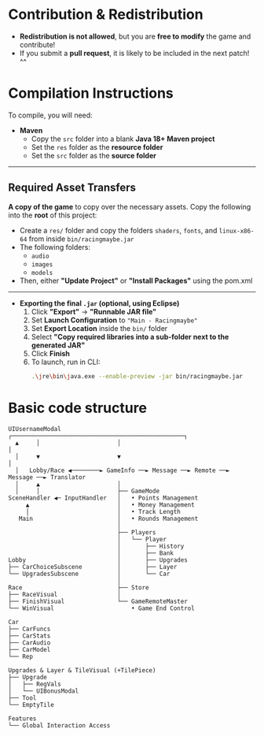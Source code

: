 
#  Contribution & Redistribution  

- **Redistribution is not allowed**, but you are **free to modify** the game and contribute!  
- If you submit a **pull request**, it is likely to be included in the next patch! ^^

#  Compilation Instructions  

To compile, you will need:  

- **Maven**  
  - Copy the `src` folder into a blank **Java 18+ Maven project**  
  - Set the `res` folder as the **resource folder**  
  - Set the `src` folder as the **source folder**

---
##  Required Asset Transfers  
**A copy of the game** to copy over the necessary assets.
Copy the following into the **root** of this project:  
- Create a `res/` folder and copy the folders `shaders`, `fonts`, and `linux-x86-64` from inside `bin/racingmaybe.jar`  
- The following folders:  
  - `audio`  
  - `images`  
  - `models`  
- Then, either **"Update Project"** or **"Install Packages"** using the pom.xml
---

- **Exporting the final `.jar` (optional, using Eclipse)**  
  1. Click **"Export"** → **"Runnable JAR file"**  
  2. Set **Launch Configuration** to `"Main - Racingmaybe"`  
  3. Set **Export Location** inside the `bin/` folder  
  4. Select **"Copy required libraries into a sub-folder next to the generated JAR"**  
  5. Click **Finish**  
  6. To launch, run in CLI:  
     ```sh
     .\jre\bin\java.exe --enable-preview -jar bin/racingmaybe.jar
     ```
# Basic code structure
```
UIUsernameModal                ┌─────────────────────────────────────────────────┐
  ▲     │                      │                                                 │
  │     ▼                      ▼                                                 │
  │   Lobby/Race ◀────────► GameInfo ──► Message ──► Remote ──► Message ──► Translator
  │     ▲                      │
  │     │                      ├── GameMode
SceneHandler ◀─ InputHandler   │   • Points Management
     ▲                         │   • Money Management
     │                         │   • Track Length
   Main                        │   • Rounds Management
                               │
                               ├── Players
                               │   └── Player
                               │       ├── History
                               │       ├── Bank
Lobby                          │       ├── Upgrades
├── CarChoiceSubscene          │       ├── Layer
└── UpgradesSubscene           │       └── Car
                               │
Race                           ├── Store 
├── RaceVisual                 │ 
├── FinishVisual               └── GameRemoteMaster
└── WinVisual                      • Game End Control
                                                                
Car
├── CarFuncs
├── CarStats
├── CarAudio
├── CarModel
└── Rep

Upgrades & Layer & TileVisual (+TilePiece)
├── Upgrade
│   ├── RegVals
│   └── UIBonusModal
├── Tool
└── EmptyTile 
 
Features
└── Global Interaction Access
```
